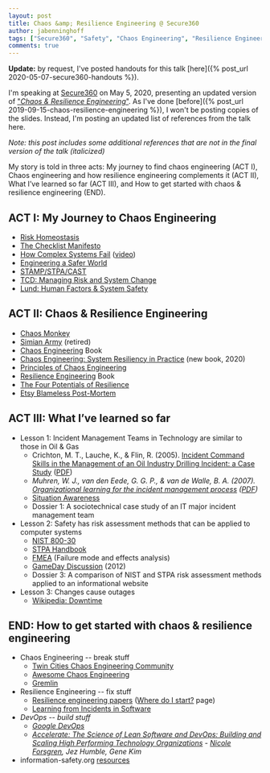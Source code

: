 ```yaml
---
layout: post
title: Chaos &amp; Resilience Engineering @ Secure360
author: jabenninghoff
tags: ["Secure360", "Safety", "Chaos Engineering", "Resilience Engineering", "Talks"]
comments: true
---
```

**Update:** by request, I've posted handouts for this talk [here]({% post_url 2020-05-07-secure360-handouts %}).

I'm speaking at [Secure360](https://web.archive.org/web/20210806001614/https://secure360.org/) on May 5, 2020, presenting an updated version of ["*Chaos & Resilience Engineering*"](https://web.archive.org/web/20210806005515/https://secure360.org/session/john-benninghoff-chaos-resilience-engineering-my-journey/?conference=11809&date=20200505). As I've done [before]({% post_url 2019-09-15-chaos-resilience-engineering %}), I won't be posting copies of the slides. Instead, I'm posting an updated list of references from the talk here.

*Note: this post includes some additional references that are not in the final version of the talk (italicized)*

My story is told in three acts: My journey to find chaos engineering (ACT I), Chaos engineering and how resilience engineering complements it (ACT II), What I’ve learned so far (ACT III), and How to get started with chaos & resilience engineering (END).

## ACT I: My Journey to Chaos Engineering

- [Risk Homeostasis](https://en.wikipedia.org/wiki/Risk_compensation#Risk_homeostasis)
- [The Checklist Manifesto](https://en.wikipedia.org/wiki/The_Checklist_Manifesto)
- [How Complex Systems Fail](http://web.mit.edu/2.75/resources/random/How%20Complex%20Systems%20Fail.pdf) ([video](https://www.youtube.com/watch?v=2S0k12uZR14))
- [Engineering a Safer World](https://mitpress.mit.edu/books/engineering-safer-world)
- [STAMP/STPA/CAST](https://psas.scripts.mit.edu/home/)
- [TCD: Managing Risk and System Change](https://psychology.tcd.ie/postgraduate/msc-riskandchange/)
- [Lund: Human Factors &amp; System Safety](https://www.humanfactors.lth.se)

## ACT II: Chaos & Resilience Engineering

- [Chaos Monkey](https://github.com/Netflix/chaosmonkey)
- [Simian Army](https://github.com/Netflix/SimianArmy) (retired)
- [Chaos Engineering](https://www.oreilly.com/library/view/chaos-engineering/9781491988459/) Book
- [Chaos Engineering: System Resiliency in Practice](http://shop.oreilly.com/product/0636920203957.do) (new book, 2020)
- [Principles of Chaos Engineering](https://principlesofchaos.org)
- [Resilience Engineering](https://www.crcpress.com/Resilience-Engineering-Concepts-and-Precepts/Woods-Hollnagel/p/book/9780754649045) Book
- [The Four Potentials of Resilience](https://erikhollnagel.com/ideas/resilience%20assessment%20grid.html)
- [Etsy Blameless Post-Mortem](https://codeascraft.com/2016/11/17/debriefing-facilitation-guide/)

## ACT III: What I’ve learned so far

- Lesson 1: Incident Management Teams in Technology are similar to those in Oil & Gas
  - Crichton, M. T., Lauche, K., & Flin, R. (2005). [Incident Command Skills in the Management of an Oil Industry Drilling Incident: a Case Study](https://onlinelibrary.wiley.com/doi/abs/10.1111/j.1468-5973.2005.00466.x) ([PDF](https://www.academia.edu/38675561/Incident_Command_Skills_in_the_Management_of_an_Oil_Industry_Drilling_Incident_a_Case_Study))
  - *Muhren, W. J., van den Eede, G. G. P., & van de Walle, B. A. (2007). [Organizational learning for
the incident management process](https://research.tilburguniversity.edu/en/publications/organizational-learning-for-the-incident-management-process-lesso) ([PDF](https://aisel.aisnet.org/cgi/viewcontent.cgi?article=1131&context=ecis2007))*
  - [Situation Awareness](https://en.wikipedia.org/wiki/Situation_awareness#Theoretical_model)
  - Dossier 1: A sociotechnical case study of an IT major incident management team
- Lesson 2: Safety has risk assessment methods that can be applied to computer systems
  - [NIST 800-30](https://csrc.nist.gov/publications/detail/sp/800-30/rev-1/final)
  - [STPA Handbook](http://psas.scripts.mit.edu/home/materials/)
  - [FMEA](https://en.wikipedia.org/wiki/Failure_mode_and_effects_analysis) (Failure mode and effects analysis)
  - [GameDay Discussion](https://queue.acm.org/detail.cfm?id=2371297) (2012)
  - Dossier 3: A comparison of NIST and STPA risk assessment methods applied to an informational website
- Lesson 3: Changes cause outages
  - [Wikipedia: Downtime](https://en.wikipedia.org/wiki/Downtime)

## END: How to get started with chaos & resilience engineering

- Chaos Engineering -- break stuff
  - [Twin Cities Chaos Engineering Community](https://www.meetup.com/Twin-Cities-Chaos-Engineering-Community/)
  - [Awesome Chaos Engineering](https://github.com/dastergon/awesome-chaos-engineering)
  - [Gremlin](https://www.gremlin.com)
- Resilience Engineering -- fix stuff
  - [Resilience engineering papers](https://github.com/lorin/resilience-engineering) ([Where do I start?](https://github.com/lorin/resilience-engineering/blob/master/intro.md) page)
  - [Learning from Incidents in Software](https://www.learningfromincidents.io)
- *DevOps -- build stuff*
  - *[Google DevOps](https://cloud.google.com/devops)*
  - *[Accelerate: The Science of Lean Software and DevOps: Building and Scaling High Performing Technology Organizations](https://itrevolution.com/book/accelerate/) - [Nicole Forsgren](https://nicolefv.com), Jez Humble, Gene Kim*
- information-safety.org [resources](/resources/)
